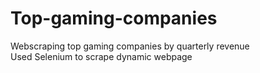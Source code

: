 # Top-gaming-companies
Webscraping top gaming companies by quarterly revenue    
Used Selenium to scrape dynamic webpage
